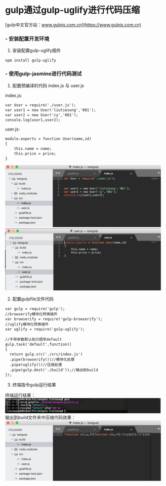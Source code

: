 # gulp通过gulp-uglify进行代码压缩
[gulp中文官方站：www.gulpjs.com.cn](https://www.gulpjs.com.cn)

### - 安装配置开发环境

1. 安装配置gulp-uglify插件

```
npm install gulp-uglify
```

### - 使用gulp-jasmine进行代码测试

1. 配置预编译的代码 index.js 与 user.js

index.js:

```
var User = require('./user.js');
var user1 = new User('liutiesong','001');
var user2 = new User('cy','002');
console.log(user1,user2);
```
user.js:
```
module.exports = function User(name,id)
{
	this.name = name;
	this.price = price;
}
```
![index.js](./1.png)
![user.js](./2.png)

2. 配置gulpfile文件代码

```
var gulp = require('gulp');
//browserify模块化转换插件
var browserify = require('gulp-browserify');
//uglify模块化转换插件
var uglify = require('gulp-uglify');

//不带参数默认执行顺序default
gulp.task('default',function() 
{
  return gulp.src('./src/index.js')
  .pipe(browserify())//模块化处理
  .pipe(uglify())//压缩处理
  .pipe(gulp.dest('./build'));//输出到build
});
```

3. 终端指令gulp运行结果

终端运行结果：
![终端](./3.png)
输出到build文件夹中压缩代码效果：
![user.js](./4.png)


